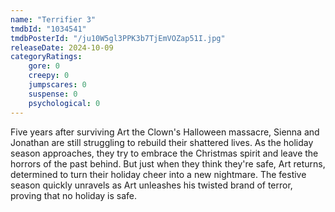 ```yaml
---
name: "Terrifier 3"
tmdbId: "1034541"
tmdbPosterId: "/ju10W5gl3PPK3b7TjEmVOZap51I.jpg"
releaseDate: 2024-10-09
categoryRatings:
    gore: 0
    creepy: 0
    jumpscares: 0
    suspense: 0
    psychological: 0
---
```

Five years after surviving Art the Clown's Halloween massacre, Sienna and Jonathan are still struggling to rebuild their shattered lives. As the holiday season approaches, they try to embrace the Christmas spirit and leave the horrors of the past behind. But just when they think they're safe, Art returns, determined to turn their holiday cheer into a new nightmare. The festive season quickly unravels as Art unleashes his twisted brand of terror, proving that no holiday is safe.
